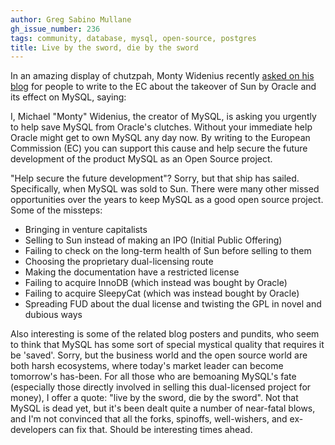 ```yaml
---
author: Greg Sabino Mullane
gh_issue_number: 236
tags: community, database, mysql, open-source, postgres
title: Live by the sword, die by the sword
---
```




In an amazing display of chutzpah, Monty Widenius recently [asked on his blog](http://monty-says.blogspot.com/2009/12/help-saving-mysql.html) for people to write to the EC about the takeover of Sun by Oracle and its effect on MySQL, saying:

I, Michael "Monty" Widenius, the creator of MySQL, is asking you urgently to 
help save MySQL from Oracle's clutches. Without your immediate help Oracle
might get to own MySQL any day now. By writing to the European Commission (EC)
you can support this cause and help secure the future development of the
product MySQL as an Open Source project.

"Help secure the future development"? Sorry, but that ship has sailed. Specifically, when MySQL was sold to Sun. There were many other missed opportunities over the years to keep MySQL as a good open source project. Some of the missteps:

- Bringing in venture capitalists
- Selling to Sun instead of making an IPO (Initial Public Offering)
- Failing to check on the long-term health of Sun before selling to them
- Choosing the proprietary dual-licensing route
- Making the documentation have a restricted license
- Failing to acquire InnoDB (which instead was bought by Oracle)
- Failing to acquire SleepyCat (which was instead bought by Oracle)
- Spreading FUD about the dual license and twisting the GPL in novel and dubious ways

Also interesting is some of the related blog posters and pundits, who seem to think that MySQL has some sort of special mystical quality that requires it be 'saved'. Sorry, but the business world and the open source world are both harsh ecosystems, where today's market leader can become tomorrow's has-been. For all those who are bemoaning MySQL's fate (especially those directly involved in selling this dual-licensed project for money), I offer a quote: "live by the sword, die by the sword". Not that MySQL is dead yet, but it's been dealt quite a number of near-fatal blows, and I'm not convinced that all the forks, spinoffs, well-wishers, and ex-developers can fix that. Should be interesting times ahead.


